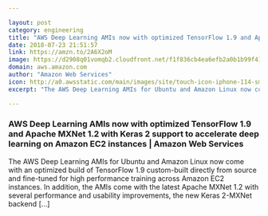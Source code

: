 ```yaml
---

layout: post
category: engineering
title: "AWS Deep Learning AMIs now with optimized TensorFlow 1.9 and Apache MXNet 1.2 with Keras 2 support to accelerate deep learning on Amazon EC2 instances"
date: 2018-07-23 21:51:57
link: https://amzn.to/2A6X2oM
image: https://d2908q01vomqb2.cloudfront.net/f1f836cb4ea6efb2a0b1b99f41ad8b103eff4b59/2017/11/21/Social_Graphics_1.png
domain: aws.amazon.com
author: "Amazon Web Services"
icon: http://a0.awsstatic.com/main/images/site/touch-icon-iphone-114-smile.png
excerpt: "The AWS Deep Learning AMIs for Ubuntu and Amazon Linux now come with an optimized build of TensorFlow 1.9 custom-built directly from source and fine-tuned for high performance training across Amazon EC2 instances. In addition, the AMIs come with the latest Apache MXNet 1.2 with several performance and usability improvements, the new Keras 2-MXNet backend […]"

---
```


### AWS Deep Learning AMIs now with optimized TensorFlow 1.9 and Apache MXNet 1.2 with Keras 2 support to accelerate deep learning on Amazon EC2 instances | Amazon Web Services

The AWS Deep Learning AMIs for Ubuntu and Amazon Linux now come with an optimized build of TensorFlow 1.9 custom-built directly from source and fine-tuned for high performance training across Amazon EC2 instances. In addition, the AMIs come with the latest Apache MXNet 1.2 with several performance and usability improvements, the new Keras 2-MXNet backend […]